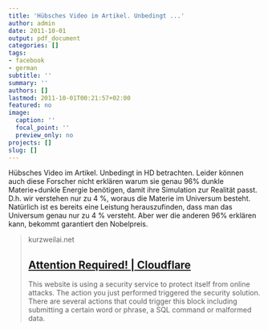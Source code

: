 ```yaml
---
title: 'Hübsches Video im Artikel. Unbedingt ...'
author: admin
date: 2011-10-01
output: pdf_document
categories: []
tags:
- facebook
- german
subtitle: ''
summary: ''
authors: []
lastmod: 2011-10-01T00:21:57+02:00
featured: no
image:
  caption: ''
  focal_point: ''
  preview_only: no
projects: []
slug: []
---
```

Hübsches Video im Artikel. Unbedingt in HD betrachten. Leider können auch diese Forscher nicht erklären warum sie genau 96% dunkle Materie+dunkle Energie benötigen, damit ihre Simulation zur Realität passt. D.h. wir verstehen nur zu 4 %, woraus die Materie im Universum besteht. Natürlich ist es bereits eine Leistung herauszufinden, dass man das Universum genau nur zu 4 % versteht. Aber wer die anderen 96% erklären kann, bekommt garantiert den Nobelpreis.
> kurzweilai.net
> ## [Attention Required! | Cloudflare](http://www.kurzweilai.net/scientists-release-most-accurate-simulation-of-the-universe-to-date)
>
>This website is using a security service to protect itself from online attacks. The action you just performed triggered the security solution. There are several actions that could trigger this block including submitting a certain word or phrase, a SQL command or malformed data.

